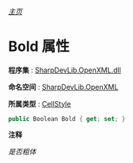 ###### [主页](./Index.md "主页")

# Bold 属性

**程序集** : [SharpDevLib.OpenXML.dll](./SharpDevLib.OpenXML.assembly.md "SharpDevLib.OpenXML.dll")

**命名空间** : [SharpDevLib.OpenXML](./SharpDevLib.OpenXML.namespace.md "SharpDevLib.OpenXML")

**所属类型** : [CellStyle](./SharpDevLib.OpenXML.CellStyle.md "CellStyle")

``` csharp
public Boolean Bold { get; set; }
```

**注释**

*是否粗体*



